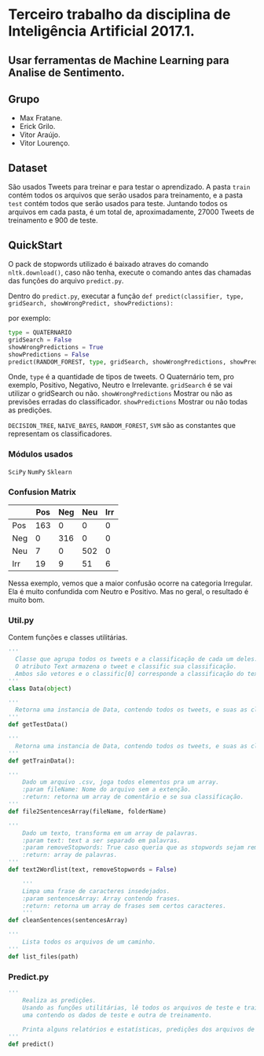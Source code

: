 # Terceiro trabalho da disciplina de Inteligência Artificial 2017.1.

## Usar ferramentas de Machine Learning para Analise de Sentimento.

## Grupo
- Max Fratane.
- Erick Grilo.
- Vitor Araújo.
- Vitor Lourenço.

## Dataset
São usados Tweets para treinar e para testar o aprendizado.
A pasta `train` contém todos os arquivos que serão usados para treinamento, e a pasta `test` contém todos que serão usados para teste.
Juntando todos os arquivos em cada pasta, é um total de, aproximadamente, 27000 Tweets de treinamento e 900 de teste.

## QuickStart

O pack de stopwords utilizado é baixado atraves do comando `nltk.download()`, caso não tenha, execute o comando antes das chamadas das funções do arquivo `predict.py`.

Dentro do `predict.py`, executar a função `def predict(classifier, type, gridSearch, showWrongPredict, showPredictions):`

por exemplo:

``` python
type = QUATERNARIO
gridSearch = False
showWrongPredictions = True
showPredictions = False
predict(RANDOM_FOREST, type, gridSearch, showWrongPredictions, showPredictions)
```

Onde,
`type` é a quantidade de tipos de tweets. O Quaternário tem, pro exemplo, Positivo, Negativo, Neutro e Irrelevante.
`gridSearch` é se vai utilizar o gridSearch ou não.
`showWrongPredictions` Mostrar ou não as previsões erradas do classificador.
`showPredictions` Mostrar ou não todas as predições.

`DECISION_TREE`, `NAIVE_BAYES`, `RANDOM_FOREST`, `SVM` são as constantes que representam os classificadores.

### Módulos usados
`SciPy`
`NumPy`
`Sklearn`

### Confusion Matrix
|     | Pos | Neg | Neu | Irr |
|-----|-----|-----|-----|-----|
| Pos | 163 | 0   | 0   | 0   |
| Neg | 0   | 316 | 0   | 0   |
| Neu | 7   | 0   | 502 | 0   |
| Irr | 19  | 9   | 51  | 6   |

Nessa exemplo, vemos que a maior confusão ocorre na categoria Irregular. Ela é muito confundida com Neutro e Positivo.
Mas no geral, o resultado é muito bom.

### Util.py
Contem funções e classes utilitárias.

``` python
'''
  Classe que agrupa todos os tweets e a classificação de cada um deles.
  O atributo Text armazena o tweet e classific sua classificação.
  Ambos são vetores e o classific[0] corresponde a classificação do text[0].
'''
class Data(object)
```

``` python
'''
  Retorna uma instancia de Data, contendo todos os tweets, e suas as classificações, de todos os arquivos da pasta test.
'''
def getTestData()
```

``` python
'''
  Retorna uma instancia de Data, contendo todos os tweets, e suas as classificações, de todos os arquivos da pasta train.
'''
def getTrainData():
```

``` python
'''
    Dado um arquivo .csv, joga todos elementos pra um array.
    :param fileName: Nome do arquivo sem a extenção.
    :return: retorna um array de comentário e se sua classificação.
'''
def file2SentencesArray(fileName, folderName)
```

``` python
'''
    Dado um texto, transforma em um array de palavras.
    :param text: text a ser separado em palavras.
    :param removeStopwords: True caso queria que as stopwords sejam removidas, False(padrão) caso contrário.
    :return: array de palavras.
'''
def text2Wordlist(text, removeStopwords = False)
```

``` python
    '''
    Limpa uma frase de caracteres insedejados.
    :param sentencesArray: Array contendo frases.
    :return: retorna um array de frases sem certos caracteres.
    '''
def cleanSentences(sentencesArray)
```

``` python
'''
    Lista todos os arquivos de um caminho.
'''
def list_files(path)
```
### Predict.py


``` python
'''
    Realiza as predições.
    Usando as funções utilitárias, lê todos os arquivos de teste e train, joga tudo para duas instancias de Data,
    uma contendo os dados de teste e outra de treinamento.
    
    Printa alguns relatórios e estatísticas, predições dos arquivos de teste e a confusion matrix.
'''
def predict()
```
